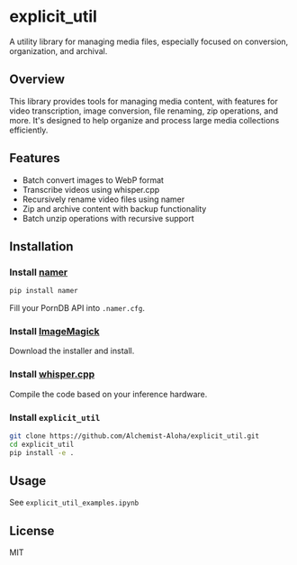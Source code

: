 # explicit_util

A utility library for managing media files, especially focused on conversion, organization, and archival.

## Overview

This library provides tools for managing media content, with features for video transcription, image conversion, file renaming, zip operations, and more. It's designed to help organize and process large media collections efficiently.

## Features

- Batch convert images to WebP format
- Transcribe videos using whisper.cpp
- Recursively rename video files using namer
- Zip and archive content with backup functionality
- Batch unzip operations with recursive support

## Installation

### Install [namer](https://github.com/ThePornDatabase/namer) 

```bash
pip install namer
```
Fill your PornDB API into `.namer.cfg`.

### Install [ImageMagick](https://imagemagick.org/script/download.php)

Download the installer and install.

### Install [whisper.cpp](https://github.com/ggerganov/whisper.cpp)

Compile the code based on your inference hardware.

### Install `explicit_util`
```bash
git clone https://github.com/Alchemist-Aloha/explicit_util.git
cd explicit_util
pip install -e .
```

## Usage

See `explicit_util_examples.ipynb`

## License

MIT